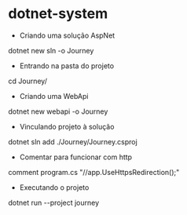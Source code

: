# dotnet-system

- Criando uma solução AspNet

dotnet new sln -o Journey

- Entrando na pasta do projeto

cd Journey/


- Criando uma WebApi

dotnet new webapi -o Journey


- Vinculando projeto à solução

dotnet sln add ./Journey/Journey.csproj 
 
 
- Comentar para funcionar com http

comment program.cs "//app.UseHttpsRedirection();"
 
 
 
- Executando o projeto

dotnet run --project journey
